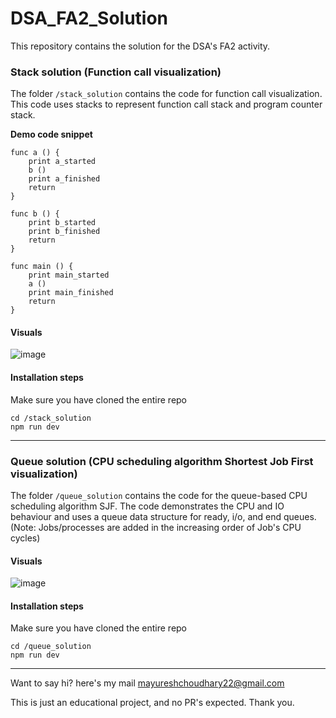 # DSA_FA2_Solution
This repository contains the solution for the DSA's FA2 activity.

### Stack solution (Function call visualization)
The folder `/stack_solution` contains the code for function call visualization. This code uses stacks to represent function call stack and program counter stack.

<b>Demo code snippet</b>
```
func a () {
	print a_started
	b ()
	print a_finished
	return
}

func b () {
	print b_started
	print b_finished
	return
}

func main () {
	print main_started
	a ()
	print main_finished
	return
}
```

#### Visuals
![image](https://github.com/user-attachments/assets/20a98736-aa43-4ed0-b79f-487716cc6a44)

#### Installation steps
Make sure you have cloned the entire repo
```
cd /stack_solution
npm run dev
```

<hr>

### Queue solution (CPU scheduling algorithm Shortest Job First visualization)
The folder `/queue_solution` contains the code for the queue-based CPU scheduling algorithm SJF. The code demonstrates the CPU and IO behaviour and uses a queue data structure for ready, i/o, and end queues.
(Note: Jobs/processes are added in the increasing order of Job's CPU cycles)

#### Visuals
![image](https://github.com/user-attachments/assets/77268d29-51c6-425e-ac68-6cb1f3b64f18)

#### Installation steps
Make sure you have cloned the entire repo
```
cd /queue_solution
npm run dev
```

<hr>

Want to say hi? here's my mail [mayureshchoudhary22@gmail.com](mailto:mayureshchoudhary22@gmail.com)

This is just an educational project, and no PR's expected.
Thank you.
